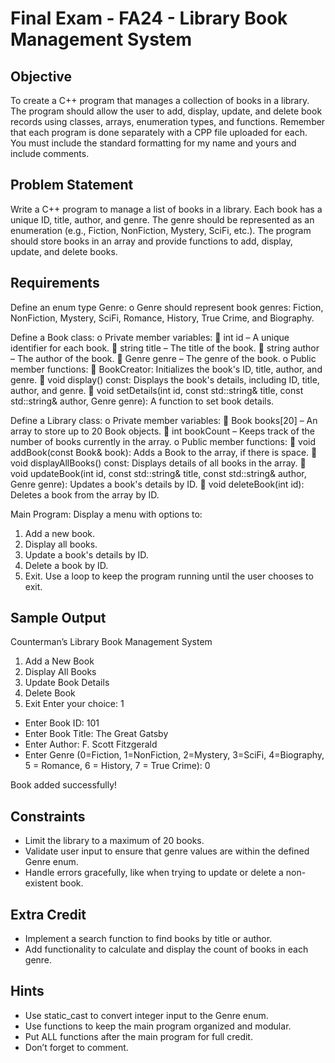 # Final Exam - FA24 - Library Book Management System

## Objective

To create a C++ program that manages a collection of books in a library. The program should allow the user to add, display, update, and delete book records using classes, arrays, enumeration types, and functions. Remember that each program is done separately with a CPP file uploaded for each. You must include the standard formatting for my name and yours and include comments.

## Problem Statement

Write a C++ program to manage a list of books in a library. Each book has a unique ID, title, author, and genre. The genre should be represented as an enumeration (e.g., Fiction, NonFiction, Mystery, SciFi, etc.). The program should store books in an array and provide functions to add, display, update, and delete books.

## Requirements
Define an enum type Genre:
o	Genre should represent book genres: Fiction, NonFiction, Mystery, SciFi, Romance, History, True Crime, and Biography.

Define a Book class:
o	Private member variables:
	int id – A unique identifier for each book.
	string title – The title of the book.
	string author – The author of the book.
	Genre genre – The genre of the book.
o	Public member functions:
	BookCreator: Initializes the book's ID, title, author, and genre.
	void display() const: Displays the book's details, including ID, title, author, and genre.
	void setDetails(int id, const std::string& title, const std::string& author, Genre genre): A function to set book details.

Define a Library class:
o	Private member variables:
	Book books[20] – An array to store up to 20 Book objects.
	int bookCount – Keeps track of the number of books currently in the array.
o	Public member functions:
	void addBook(const Book& book): Adds a Book to the array, if there is space.
	void displayAllBooks() const: Displays details of all books in the array.
	void updateBook(int id, const std::string& title, const std::string& author, Genre genre): Updates a book's details by ID.
	void deleteBook(int id): Deletes a book from the array by ID.

Main Program:
Display a menu with options to:
1. Add a new book.
2. Display all books.
3. Update a book's details by ID.
4. Delete a book by ID.
5. Exit.
Use a loop to keep the program running until the user chooses to exit.


## Sample Output

Counterman’s Library Book Management System
1. Add a New Book
2. Display All Books
3. Update Book Details
4. Delete Book
5. Exit
Enter your choice: 1

* Enter Book ID: 101
* Enter Book Title: The Great Gatsby
* Enter Author: F. Scott Fitzgerald
* Enter Genre (0=Fiction, 1=NonFiction, 2=Mystery, 3=SciFi, 4=Biography, 5 = Romance, 6 = History, 7 = True Crime): 0

Book added successfully!


## Constraints
* Limit the library to a maximum of 20 books.
* Validate user input to ensure that genre values are within the defined Genre enum.
* Handle errors gracefully, like when trying to update or delete a non-existent book.

## Extra Credit
* Implement a search function to find books by title or author.
* Add functionality to calculate and display the count of books in each genre.

## Hints
* Use static_cast to convert integer input to the Genre enum.
* Use functions to keep the main program organized and modular.
* Put ALL functions after the main program for full credit.
* Don’t forget to comment.


